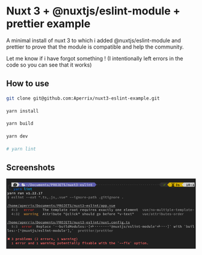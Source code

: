 # Nuxt 3 + @nuxtjs/eslint-module + prettier example

A minimal install of nuxt 3 to which i added @nuxtjs/eslint-module and prettier to prove that the module is compatible and help the community.

Let me know if i have forgot something ! (I intentionally left errors in the code so you can see that it works)

## How to use
``` bash
git clone git@github.com:Aperrix/nuxt3-eslint-example.git

yarn install

yarn build

yarn dev

# yarn lint
```

## Screenshots
![lint command](./assets/lint-command.png)
